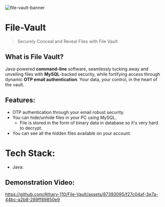 ![file-vault-banner](https://github.com/Atharv-110/File-Vault/assets/87393095/42063885-6a18-4312-aaa9-beb742f1d368)
# File-Vault
> Securely Conceal and Reveal Files with File Vault
## What is File Vault?
Java-powered **command-line** software, seamlessly tucking away and unveiling files with **MySQL**-backed security, while fortifying access through dynamic **OTP email authentication**. Your data, your control, in the heart of the vault.
## Features:
- OTP authentication through your email robust security.
- You can hide/unhide files in your PC using MySQL.
  - File is stored in the form of binary data in database so it's very hard to decrypt.
- You can see all the hidden files available on your account.
# Tech Stack:
- Java:
## Demonstration Video:
https://github.com/Atharv-110/File-Vault/assets/87393095/f27c04af-3e7a-44bc-a2b8-289ff89850e9

